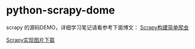 # python-scrapy-dome

scrapy 的源码DEMO，详细学习笔记请看参考下面博文：
[Scrapy构建简单爬虫](https://www.howgtd.com/2019/02/01/python-spider/)

[Scrapy实现图片下载](https://howgtd.com/2019/02/08/python-image-download/)
